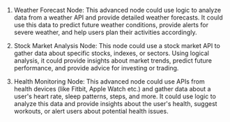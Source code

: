 1. Weather Forecast Node: This advanced node could use logic to analyze data from a weather API and provide detailed weather forecasts. It could use this data to predict future weather conditions, provide alerts for severe weather, and help users plan their activities accordingly.

2. Stock Market Analysis Node: This node could use a stock market API to gather data about specific stocks, indexes, or sectors. Using logical analysis, it could provide insights about market trends, predict future performance, and provide advice for investing or trading.

3. Health Monitoring Node: This advanced node could use APIs from health devices (like Fitbit, Apple Watch etc.) and gather data about a user's heart rate, sleep patterns, steps, and more. It could use logic to analyze this data and provide insights about the user's health, suggest workouts, or alert users about potential health issues.
